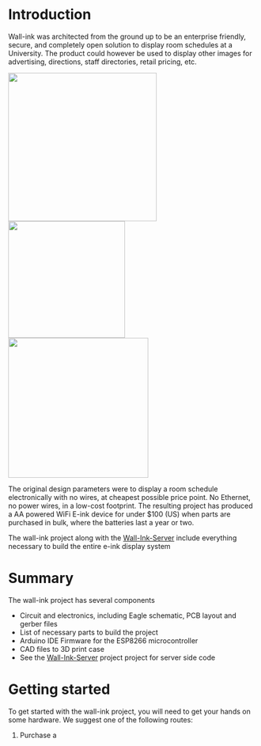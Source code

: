 # Introduction
Wall-ink was architected from the ground up to be an enterprise friendly, secure, and completely open solution to display room schedules at a University.  The product could however be used to display other images for advertising, directions, staff directories, retail pricing, etc.  

<img src="https://i.imgur.com/etozOAa.png" width="300"><img src="https://i.imgur.com/uxgWvmZ.png" width="236"><img src="https://i.imgur.com/bR7Etyk.png" width="283">

The original design parameters were to display a room schedule electronically with no wires, at cheapest possible price point.  No Ethernet, no power wires, in a low-cost footprint.  The resulting project has produced a AA powered WiFi E-ink device for under $100 (US) when parts are purchased in bulk, where the batteries last a year or two.  

The wall-ink project along with the [Wall-Ink-Server](https://github.com/caedm/wall-ink-server) include everything necessary to build the entire e-ink display system 
 
# Summary
The wall-ink project has several components

* Circuit and electronics, including Eagle schematic, PCB layout and gerber files
* List of necessary parts to build the project
* Arduino IDE Firmware for the ESP8266 microcontroller
* CAD files to 3D print case
* See the [Wall-Ink-Server](https://github.com/caedm/wall-ink-server) project project for server side code

# Getting started
To get started with the wall-ink project, you will need to get your hands on some hardware.  We suggest one of the following routes:
 1. Purchase a 
